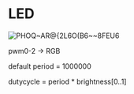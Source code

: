 # LED
![PHOQ~AR@{2L6O(B6~~8FEU6](https://github.com/whc2001/_notes/assets/16266909/d392cc8e-1dc9-4ff1-87a1-6d3963243ac7)

pwm0-2 -> RGB

default period = 1000000

dutycycle = period * brightness[0..1]
